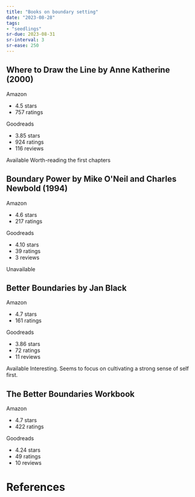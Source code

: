 ```yaml
---
title: "Books on boundary setting"
date: "2023-08-28"
tags:
- "seedlings"
sr-due: 2023-08-31
sr-interval: 3
sr-ease: 250
---
```

## Where to Draw the Line by Anne Katherine (2000)

Amazon
- 4.5 stars
- 757 ratings

Goodreads
- 3.85 stars
- 924 ratings
- 116 reviews

Available
Worth-reading the first chapters

## Boundary Power by Mike O'Neil and Charles Newbold (1994)

Amazon
- 4.6 stars
- 217 ratings

Goodreads
- 4.10 stars
- 39 ratings
- 3 reviews

Unavailable

## Better Boundaries by Jan Black

Amazon
- 4.7 stars
- 161 ratings

Goodreads
- 3.86 stars
- 72 ratings
- 11 reviews

Available
Interesting. Seems to focus on cultivating a strong sense of self first.

## The Better Boundaries Workbook

Amazon
- 4.7 stars
- 422 ratings

Goodreads
- 4.24 stars
- 49 ratings
- 10 reviews

# References